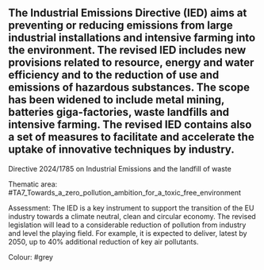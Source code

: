 ## The Industrial Emissions Directive (IED) aims at preventing or reducing emissions from large industrial installations and intensive farming into the environment. The revised IED includes new provisions related to resource, energy and water efficiency and to the reduction of use and emissions of hazardous substances. The scope has been widened to include metal mining, batteries giga-factories, waste landfills and intensive farming. The revised IED contains also a set of measures to facilitate and accelerate the uptake of innovative techniques by industry.
Directive 2024/1785 on Industrial Emissions and the landfill of waste

Thematic area: #TA7_Towards_a_zero_pollution_ambition_for_a_toxic_free_environment

Assessment: The IED is a key instrument to support the transition of the EU industry towards a climate neutral, clean and circular economy. The revised legislation will lead to a considerable reduction of pollution from industry and level the playing field. For example, it is expected to deliver, latest by 2050, up to 40% additional reduction of key air pollutants.

Colour: #grey